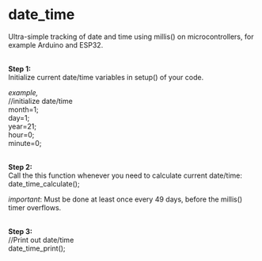 # date_time
Ultra-simple tracking of date and time using millis() on microcontrollers, for example Arduino and ESP32.

<br><b>Step 1:</b>
<br>Initialize current date/time variables in setup() of your code.
<p><i>example,</i>
<br>//initialize date/time
<br>month=1;
<br>day=1;
<br>year=21;
<br>hour=0;
<br>minute=0;

<br><b>Step 2:</b>
<br>Call the this function whenever you need to calculate current date/time:
<br>date_time_calculate();
<p><i>important</i>: Must be done at least once every 49 days, before the millis() timer overflows.

<br><b>Step 3:</b>
<br>//Print out date/time
<br>date_time_print();
